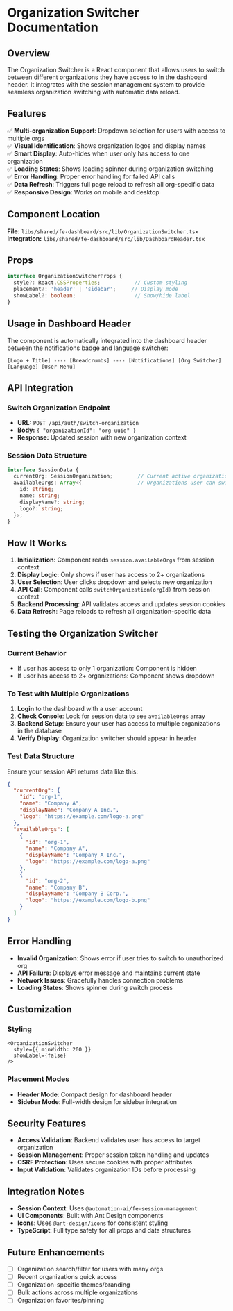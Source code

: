 # Organization Switcher Documentation

## Overview

The Organization Switcher is a React component that allows users to switch between different organizations they have access to in the dashboard header. It integrates with the session management system to provide seamless organization switching with automatic data reload.

## Features

✅ **Multi-organization Support**: Dropdown selection for users with access to multiple orgs  
✅ **Visual Identification**: Shows organization logos and display names  
✅ **Smart Display**: Auto-hides when user only has access to one organization  
✅ **Loading States**: Shows loading spinner during organization switching  
✅ **Error Handling**: Proper error handling for failed API calls  
✅ **Data Refresh**: Triggers full page reload to refresh all org-specific data  
✅ **Responsive Design**: Works on mobile and desktop  

## Component Location

**File:** `libs/shared/fe-dashboard/src/lib/OrganizationSwitcher.tsx`  
**Integration:** `libs/shared/fe-dashboard/src/lib/DashboardHeader.tsx`

## Props

```typescript
interface OrganizationSwitcherProps {
  style?: React.CSSProperties;           // Custom styling
  placement?: 'header' | 'sidebar';     // Display mode
  showLabel?: boolean;                   // Show/hide label
}
```

## Usage in Dashboard Header

The component is automatically integrated into the dashboard header between the notifications badge and language switcher:

```
[Logo + Title] ---- [Breadcrumbs] ---- [Notifications] [Org Switcher] [Language] [User Menu]
```

## API Integration

### Switch Organization Endpoint
- **URL:** `POST /api/auth/switch-organization`
- **Body:** `{ "organizationId": "org-uuid" }`
- **Response:** Updated session with new organization context

### Session Data Structure
```typescript
interface SessionData {
  currentOrg: SessionOrganization;        // Current active organization
  availableOrgs: Array<{                  // Organizations user can switch to
    id: string;
    name: string;
    displayName?: string;
    logo?: string;
  }>;
}
```

## How It Works

1. **Initialization**: Component reads `session.availableOrgs` from session context
2. **Display Logic**: Only shows if user has access to 2+ organizations
3. **User Selection**: User clicks dropdown and selects new organization
4. **API Call**: Component calls `switchOrganization(orgId)` from session context
5. **Backend Processing**: API validates access and updates session cookies
6. **Data Refresh**: Page reloads to refresh all organization-specific data

## Testing the Organization Switcher

### Current Behavior
- If user has access to only 1 organization: Component is hidden
- If user has access to 2+ organizations: Component shows dropdown

### To Test with Multiple Organizations
1. **Login** to the dashboard with a user account
2. **Check Console**: Look for session data to see `availableOrgs` array
3. **Backend Setup**: Ensure your user has access to multiple organizations in the database
4. **Verify Display**: Organization switcher should appear in header

### Test Data Structure
Ensure your session API returns data like this:
```json
{
  "currentOrg": {
    "id": "org-1",
    "name": "Company A",
    "displayName": "Company A Inc.",
    "logo": "https://example.com/logo-a.png"
  },
  "availableOrgs": [
    {
      "id": "org-1", 
      "name": "Company A",
      "displayName": "Company A Inc.",
      "logo": "https://example.com/logo-a.png"
    },
    {
      "id": "org-2",
      "name": "Company B", 
      "displayName": "Company B Corp.",
      "logo": "https://example.com/logo-b.png"
    }
  ]
}
```

## Error Handling

- **Invalid Organization**: Shows error if user tries to switch to unauthorized org
- **API Failure**: Displays error message and maintains current state
- **Network Issues**: Gracefully handles connection problems
- **Loading States**: Shows spinner during switch process

## Customization

### Styling
```tsx
<OrganizationSwitcher 
  style={{ minWidth: 200 }} 
  showLabel={false}
/>
```

### Placement Modes
- **Header Mode**: Compact design for dashboard header
- **Sidebar Mode**: Full-width design for sidebar integration

## Security Features

- **Access Validation**: Backend validates user has access to target organization
- **Session Management**: Proper session token handling and updates
- **CSRF Protection**: Uses secure cookies with proper attributes
- **Input Validation**: Validates organization IDs before processing

## Integration Notes

- **Session Context**: Uses `@automation-ai/fe-session-management`
- **UI Components**: Built with Ant Design components
- **Icons**: Uses `@ant-design/icons` for consistent styling
- **TypeScript**: Full type safety for all props and data structures

## Future Enhancements

- [ ] Organization search/filter for users with many orgs
- [ ] Recent organizations quick access
- [ ] Organization-specific themes/branding
- [ ] Bulk actions across multiple organizations
- [ ] Organization favorites/pinning
